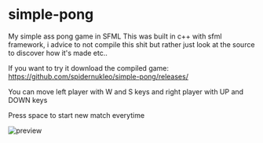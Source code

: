 # simple-pong
My simple ass pong game in SFML
This was built in c++ with sfml framework, i advice to not compile this shit but rather just look at the source to discover how it's made etc..

If you want to try it download the compiled game: https://github.com/spidernukleo/simple-pong/releases/

You can move left player with W and S keys and right player with UP and DOWN keys

Press space to start new match everytime

![preview](https://github.com/spidernukleo/simple-pong/assets/162511205/1a9650d7-e708-4e81-af1a-5f848b7a0fec)


